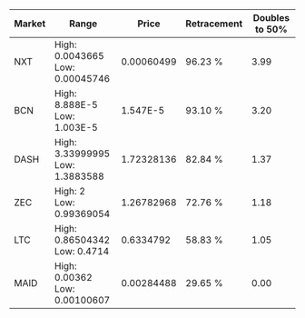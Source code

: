 | Market | Range | Price| Retracement | Doubles to 50% |
| --- | --- | --- | --- | --- |
| NXT | High: 0.0043665<br />Low: 0.00045746 | 0.00060499 | 96.23 % | 3.99 |
| BCN | High: 8.888E-5<br />Low: 1.003E-5 | 1.547E-5 | 93.10 % | 3.20 |
| DASH | High: 3.33999995<br />Low: 1.3883588 | 1.72328136 | 82.84 % | 1.37 |
| ZEC | High: 2<br />Low: 0.99369054 | 1.26782968 | 72.76 % | 1.18 |
| LTC | High: 0.86504342<br />Low: 0.4714 | 0.6334792 | 58.83 % | 1.05 |
| MAID | High: 0.00362<br />Low: 0.00100607 | 0.00284488 | 29.65 % | 0.00 |
